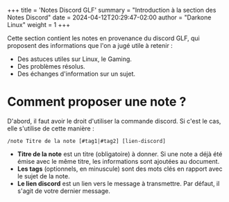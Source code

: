 +++
title = 'Notes Discord GLF'
summary = "Introduction à la section des Notes Discord"
date = 2024-04-12T20:29:47-02:00
author = "Darkone Linux"
weight = 1
+++

Cette section contient les notes en provenance du discord GLF, qui
proposent des informations que l'on a jugé utile à retenir&nbsp;:

- Des astuces utiles sur Linux, le Gaming.
- Des problèmes résolus.
- Des échanges d'information sur un sujet.

# Comment proposer une note ?

D'abord, il faut avoir le droit d'utiliser la commande discord. Si 
c'est le cas, elle s'utilise de cette manière : 

```
/note Titre de la note [#tag1|#tag2] [lien-discord]
```

- **Titre de la note** est un titre (obligatoire) à donner. Si une note a déjà été émise avec le même titre, les informations sont ajoutées au document.
- **Les tags** (optionnels, en minuscule) sont des mots clés en rapport avec le sujet de la note.
- **Le lien discord** est un lien vers le message à transmettre. Par défaut, il s'agit de votre dernier message.

